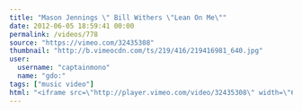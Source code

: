 ```yaml
---
title: "Mason Jennings \" Bill Withers \"Lean On Me\""
date: 2012-06-05 18:59:41 00:00
permalink: /videos/778
source: "https://vimeo.com/32435308"
thumbnail: "http://b.vimeocdn.com/ts/219/416/219416981_640.jpg"
user:
  username: "captainmono"
  name: "gdo:"
tags: ["music video"]
html: "<iframe src=\"http://player.vimeo.com/video/32435308\" width=\"640\" height=\"360\" frameborder=\"0\" webkitAllowFullScreen mozallowfullscreen allowFullScreen></iframe>"
---
```


